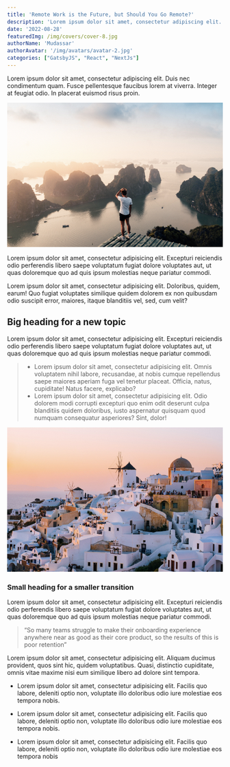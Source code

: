 ```yaml
---
title: 'Remote Work is the Future, but Should You Go Remote?'
description: 'Lorem ipsum dolor sit amet, consectetur adipiscing elit. Duis nec condimentum quam. Fusce pellentesque faucibus lorem at'
date: '2022-08-28'
featuredImg: /img/covers/cover-8.jpg
authorName: 'Mudassar'
authorAvatar: '/img/avatars/avatar-2.jpg'
categories: ["GatsbyJS", "React", "NextJs"]
---
```


Lorem ipsum dolor sit amet, consectetur adipiscing elit. Duis nec condimentum quam. Fusce pellentesque faucibus lorem at viverra. Integer at feugiat odio. In placerat euismod risus proin.

![](./photo-27.jpg)

Lorem ipsum dolor sit amet, consectetur adipisicing elit. Excepturi reiciendis odio perferendis libero saepe voluptatum fugiat dolore voluptates aut, ut quas doloremque quo ad quis ipsum molestias neque pariatur commodi.

Lorem ipsum dolor sit amet, consectetur adipisicing elit. Doloribus, quidem, earum! Quo fugiat voluptates similique quidem dolorem ex non quibusdam odio suscipit error, maiores, itaque blanditiis vel, sed, cum velit?

## Big heading for a new topic

Lorem ipsum dolor sit amet, consectetur adipisicing elit. Excepturi reiciendis odio perferendis libero saepe voluptatum fugiat dolore voluptates aut, ut quas doloremque quo ad quis ipsum molestias neque pariatur commodi.

>
> - Lorem ipsum dolor sit amet, consectetur adipisicing elit. Omnis voluptatem nihil labore, recusandae, at nobis cumque repellendus saepe maiores aperiam fuga vel tenetur placeat. Officia, natus, cupiditate! Natus facere, explicabo?
> - Lorem ipsum dolor sit amet, consectetur adipisicing elit. Odio dolorem modi corrupti excepturi quo enim odit deserunt culpa blanditiis quidem doloribus, iusto aspernatur quisquam quod numquam consequatur asperiores? Sint, dolor!
>

![](./photo-28.jpg)

### Small heading for a smaller transition

Lorem ipsum dolor sit amet, consectetur adipisicing elit. Excepturi reiciendis odio perferendis libero saepe voluptatum fugiat dolore voluptates aut, ut quas doloremque quo ad quis ipsum molestias neque pariatur commodi.

> “So many teams struggle to make their onboarding experience anywhere near as good as their core product, so the results of this is poor retention”

Lorem ipsum dolor sit amet, consectetur adipisicing elit. Aliquam ducimus provident, quos sint hic, quidem voluptatibus. Quasi, distinctio cupiditate, omnis vitae maxime nisi eum similique libero ad dolore sint tempora.


- Lorem ipsum dolor sit amet, consectetur adipisicing elit. Facilis quo labore, deleniti optio non, voluptate illo doloribus odio iure molestiae eos tempora nobis.

- Lorem ipsum dolor sit amet, consectetur adipisicing elit. Facilis quo labore, deleniti optio non, voluptate illo doloribus odio iure molestiae eos tempora nobis.

- Lorem ipsum dolor sit amet, consectetur adipisicing elit. Facilis quo labore, deleniti optio non, voluptate illo doloribus odio iure molestiae eos tempora nobis
